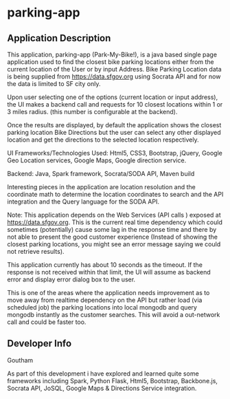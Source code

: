 parking-app
===========

Application Description
-----------------------
This application, parking-app (Park-My-Bike!), is a java based single page application used to find the closest
bike parking locations either from the current location of the User or by input Address. 
Bike Parking Location data is being supplied from https://data.sfgov.org using Socrata API and for now the data is limited to SF city only.

Upon user selecting one of the options (current location or input address), the UI makes a backend call and requests for 10 closest locations within 1 or 3 miles radius. (this number is configurable at the backend).

Once the results are displayed, by default the application shows the closest parking location Bike Directions but the user can
select any other displayed location and get the directions to the selected location respectively.

UI Frameworks/Technologies Used: Html5, CSS3, Bootstrap, jQuery, Google Geo Location services, Google Maps, Google direction service.

Backend: Java, Spark framework, Socrata/SODA API, Maven build

Interesting pieces in the application are location resolution and the coordinate math to determine the location coordinates to search and
the API integration and the Query language for the SODA API.

Note: This application depends on the Web Services (API calls ) exposed at https://data.sfgov.org. This is the current real time dependency which could sometimes (potentially) cause some lag in the response time and there by not able to present the good customer experience (Instead of showing the closest parking locations, you might see an error message saying we could not retrieve results). 

This application currently has about 10 seconds as the timeout. If the response is not received within that limit, the UI will assume as backend error and display error dialog box to the user.  

This is one of the areas where the application needs improvement as to move away from realtime dependency on the API but rather load (via scheduled job) the parking locations into local mongodb and query mongodb instantly as the customer searches. This will avoid a out-network call and could be faster too. 


Developer Info
----------------
Goutham


As part of this development i have explored and learned quite some frameworks including Spark, Python Flask, Html5, Bootstrap, 
Backbone.js, Socrata API, JoSQL, Google Maps & Directions Service integration.







